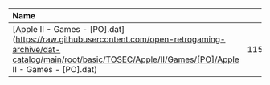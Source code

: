|Name|Size|
|:---|---:|
|[Apple II - Games - [PO].dat](https://raw.githubusercontent.com/open-retrogaming-archive/dat-catalog/main/root/basic/TOSEC/Apple/II/Games/[PO]/Apple II - Games - [PO].dat)|115572|
